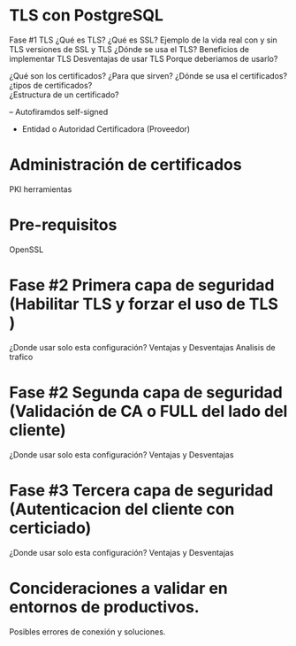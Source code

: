 # TLS  con PostgreSQL

Fase #1 TLS
¿Qué es TLS?
  ¿Qué es SSL? 
  Ejemplo de la vida real con y sin TLS
  versiones de SSL y TLS 
  ¿Dónde se usa el TLS?
  Beneficios de implementar TLS
  Desventajas de usar TLS
  Porque deberiamos de usarlo?


¿Qué son los certificados?
    ¿Para que sirven?
    ¿Dónde se usa el certificados?
    ¿tipos de certificados?    
    ¿Estructura de un certificado?

– Autofiramdos self-signed
- Entidad o Autoridad Certificadora (Proveedor)

# Administración de certificados 
  PKI 
  herramientas 


# Pre-requisitos 
  OpenSSL


# Fase #2 Primera capa de seguridad (Habilitar TLS y forzar el uso de TLS )
  ¿Donde usar solo esta configuración?
  Ventajas y Desventajas 
  Analisis de trafico 


# Fase #2 Segunda capa de seguridad (Validación de CA o FULL del lado del cliente)
  ¿Donde usar solo esta configuración?
  Ventajas y Desventajas 


# Fase #3 Tercera capa de seguridad (Autenticacion del cliente con certiciado)
  ¿Donde usar solo esta configuración?
  Ventajas y Desventajas 


# Concideraciones a validar en entornos de productivos.
  Posibles errores de conexión y soluciones.



